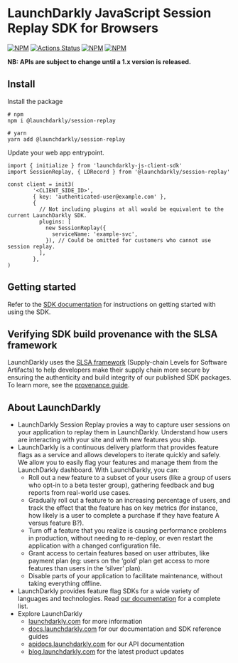 # LaunchDarkly JavaScript Session Replay SDK for Browsers

[![NPM][o11y-sdk-npm-badge]][o11y-sdk-npm-link]
[![Actions Status][o11y-sdk-ci-badge]][o11y-sdk-ci]
[![NPM][o11y-sdk-dm-badge]][o11y-sdk-npm-link]
[![NPM][o11y-sdk-dt-badge]][o11y-sdk-npm-link]

**NB: APIs are subject to change until a 1.x version is released.**

## Install

Install the package
```shell
# npm
npm i @launchdarkly/session-replay

# yarn
yarn add @launchdarkly/session-replay
```

Update your web app entrypoint.
```tsx
import { initialize } from 'launchdarkly-js-client-sdk'
import SessionReplay, { LDRecord } from '@launchdarkly/session-replay'

const client = init3(
        '<CLIENT_SIDE_ID>',
        { key: 'authenticated-user@example.com' },
        {
          // Not including plugins at all would be equivalent to the current LaunchDarkly SDK.
          plugins: [
            new SessionReplay({
              serviceName: 'example-svc',
            }), // Could be omitted for customers who cannot use session replay.
          ],
        },
)

```

## Getting started

Refer to the [SDK documentation](https://docs.launchdarkly.com/sdk/client-side/javascript#getting-started) for instructions on getting started with using the SDK.

## Verifying SDK build provenance with the SLSA framework

LaunchDarkly uses the [SLSA framework](https://slsa.dev/spec/v1.0/about) (Supply-chain Levels for Software Artifacts) to help developers make their supply chain more secure by ensuring the authenticity and build integrity of our published SDK packages. To learn more, see the [provenance guide](PROVENANCE.md).

## About LaunchDarkly

- LaunchDarkly Session Replay provies a way to capture user sessions on your application to replay them in LaunchDarkly. Understand how users are interacting with your site and with new features you ship.
- LaunchDarkly is a continuous delivery platform that provides feature flags as a service and allows developers to iterate quickly and safely. We allow you to easily flag your features and manage them from the LaunchDarkly dashboard. With LaunchDarkly, you can:
    - Roll out a new feature to a subset of your users (like a group of users who opt-in to a beta tester group), gathering feedback and bug reports from real-world use cases.
    - Gradually roll out a feature to an increasing percentage of users, and track the effect that the feature has on key metrics (for instance, how likely is a user to complete a purchase if they have feature A versus feature B?).
    - Turn off a feature that you realize is causing performance problems in production, without needing to re-deploy, or even restart the application with a changed configuration file.
    - Grant access to certain features based on user attributes, like payment plan (eg: users on the ‘gold’ plan get access to more features than users in the ‘silver’ plan).
    - Disable parts of your application to facilitate maintenance, without taking everything offline.
- LaunchDarkly provides feature flag SDKs for a wide variety of languages and technologies. Read [our documentation](https://docs.launchdarkly.com/sdk) for a complete list.
- Explore LaunchDarkly
    - [launchdarkly.com](https://www.launchdarkly.com/ 'LaunchDarkly Main Website') for more information
    - [docs.launchdarkly.com](https://docs.launchdarkly.com/ 'LaunchDarkly Documentation') for our documentation and SDK reference guides
    - [apidocs.launchdarkly.com](https://apidocs.launchdarkly.com/ 'LaunchDarkly API Documentation') for our API documentation
    - [blog.launchdarkly.com](https://blog.launchdarkly.com/ 'LaunchDarkly Blog Documentation') for the latest product updates

[o11y-sdk-ci-badge]: https://github.com/launchdarkly/observability-sdk/actions/workflows/turbo.yml/badge.svg
[o11y-sdk-ci]: https://github.com/launchdarkly/observability-sdk/actions/workflows/turbo.yml
[o11y-sdk-npm-badge]: https://img.shields.io/npm/v/@launchdarkly/session-replay.svg?style=flat-square
[o11y-sdk-npm-link]: https://www.npmjs.com/package/@launchdarkly/session-replay
[o11y-sdk-dm-badge]: https://img.shields.io/npm/dm/@launchdarkly/session-replay.svg?style=flat-square
[o11y-sdk-dt-badge]: https://img.shields.io/npm/dt/@launchdarkly/session-replay.svg?style=flat-square

